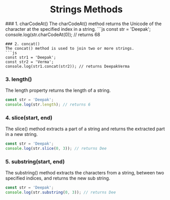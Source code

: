 <h1 align="center">Strings Methods</h1>
### 1. charCodeAt()
The charCodeAt() method returns the Unicode of the character at the specified index in a string.
```js
const str = 'Deepak';
console.log(str.charCodeAt(0)); // returns 68

```
### 2. concat()
The concat() method is used to join two or more strings.
```js
const str1 = 'Deepak';
const str2 = 'Verma';
console.log(str1.concat(str2)); // returns DeepakVerma
```
### 3. length()
The length property returns the length of a string.
```js
const str = 'Deepak';
console.log(str.length); // returns 6
```
### 4. slice(start, end)
The slice() method extracts a part of a string and returns the extracted part in a new string.
```js
const str = 'Deepak';
console.log(str.slice(0, 3)); // returns Dee
```
### 5. substring(start, end)
The substring() method extracts the characters from a string, between two specified indices, and returns the new sub string.
```js
const str = 'Deepak';
console.log(str.substring(0, 3)); // returns Dee
```
